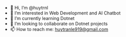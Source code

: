 - 👋 Hi, I’m @huytrnl
- 👀 I’m interested in Web Development and AI Chatbot
- 🌱 I’m currently learning Dotnet
- 💞️ I’m looking to collaborate on Dotnet projects
- 📫 How to reach me: huytranle919@gmail.com

<!---
huytrnl/huytrnl is a ✨ special ✨ repository because its `README.md` (this file) appears on your GitHub profile.
You can click the Preview link to take a look at your changes.
--->
